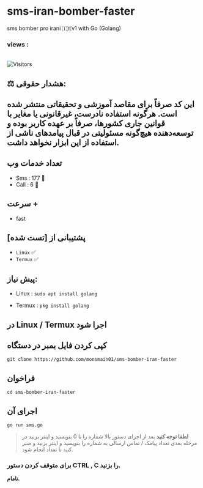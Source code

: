 # sms-iran-bomber-faster
sms bomber pro irani 🇮🇷v1 with Go (Golang)


<h3>views :</h3>
<br>
<img src="https://profile-counter.glitch.me/monsmain01/count.svg" alt="Visitors">

## ⚖️ هشدار حقوقی:
## این کد صرفاً برای مقاصد آموزشی و تحقیقاتی منتشر شده است. هرگونه استفاده نادرست، غیرقانونی یا مغایر با قوانین جاری کشورها، صرفاً بر عهده کاربر بوده و توسعه‌دهنده هیچ‌گونه مسئولیتی در قبال پیامدهای ناشی از استفاده از این ابزار نخواهد داشت.


## تعداد خدمات وب

- Sms : 177 🧨
- Call : 6 🧨

## سرعت +
- fast
## پشتیبانی از [تست شده]
- `Linux` ✅
- `Termux` ✅

## پیش نیاز:

- Linux : `sudo apt install golang `

- Termux : `pkg install golang `


## در Linux / Termux اجرا شود


## کپی کردن فایل بمبر در دستگاه

```
git clone https://github.com/monsmain01/sms-bomber-iran-faster
```
## فراخوان
```
cd sms-bomber-iran-faster
```
## اجرای آن
```
go run sms.go
```
>  **لطفا توجه کنید**
> بعد از اجرای دستور بالا شماره را با 0 بنویسید و اینتر بزنید در مرحله بعدی تعداد پیامک / تماس ارسالی به شماره را بنویسید و اینتر بزنید و صبر کنید تا تعداد انجام شود.
### برای متوقف کردن دستور CTRL , C را بزنید.

**تامام.**
